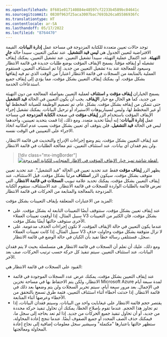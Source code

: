 ```yaml
---
ms.openlocfilehash: 8f601e017140884e48597cf2233b4589bc04641c
ms.sourcegitcommit: 0830f963f25aca3007bac7693b26ca85586936fc
ms.translationtype: HT
ms.contentlocale: ar-SA
ms.lasthandoff: 05/17/2022
ms.locfileid: "8764470"
---
```

توجد حالات تعيين متعددة للكتابة المزدوجة في مساحة عمل **إدارة البيانات**. القيمة الافتراضية لتعيين الجدول هي **ليس قيد التشغيل**. عند تمكين التعيين، سيبدأ حالة **جارٍ التهيئة**. عند اكتمال عملية التهيئة، سيبدأ تشغيل التعيين. عند تشغيل التعيين، يمكنك إيقاف تشغيله أو إيقافه مؤقتاً. يسمح الإيقاف المؤقت بوضع طلبات جديدة في قائمة الانتظار وسيعود للمعالجة عند بدء تشغيل التعيين من جديد. إذا تم استئناف التعيين، فستقوم العملية بالمتابعة من السجلات في قائمة الانتظار اعتباراً من الوقت الذي تم فيه إيقافها بشكل مؤقت. أو، يمكنك إيقاف التعيين بشكل مؤقت، مما يؤدي إلى إيقاف جميع استدعاءات الخدمة.  

يسمح الخياران **إيقاف مؤقت** و **استئناف** لعملية التعيين بمواصلة المعالجة من دون التهيئة من جديد، كما هو الحال مع خيار **الإيقاف**. يجب أن يكون التعيين في الحالة **قيد التشغيل** حتى تتمكن من إيقافه بشكل مؤقت. بشكل عام، تم تصميم الوظيفة للصيانة المخطط لها أو غير المخطط لها، وليس لسيناريوهات الاستيراد أو ترحيل البيانات. يمكنك تشغيل إجراء الإيقاف المؤقت باستخدام الزر **إيقاف مؤقت** في صفحة **الكتابة المزدوجة** في مساحة عمل **إدارة البيانات**؛ إنه أيضًا تحديد متعدد. ومع ذلك، إذا قمت بتحديد تعيينين، وأحدهما ليس في الحالة **قيد التشغيل**، فلن يتوقف أي تعيين بشكل مؤقت بسبب عدم امكانيه اتخاذ الاجراء على التعيينين في الوقت نفسه.

عند إيقاف التعيين بشكل مؤقت، يتم وضع إجراءات الإدراج والتحديث في قائمة الانتظار، ولن يتم فقدان أي بيانات. عند استئناف التعيين، تتم معالجة الطلبات في قائمة الانتظار. 

> [!div class="mx-imgBorder"]
> [![لقطة شاشة تميز خيار الإيقاف المؤقت في الإطار المتجانب للكتابة المزدوجة.](../media/pause-resume.jpg)](../media/pause-resume.jpg#lightbox)

يظهر الزر **إيقاف مؤقت** فقط عند تحديد تعيين في الحالة "قيد التشغيل". عند تحديد تعيين متوقف بشكل مؤقت، سيكون الزر **استئناف** مرئياً بشكل مؤقت. قبل الاستئناف، عند إيقاف التعيين بشكل مؤقت، يمكنك تحديد علامة تبويب **السجلات في قائمة الانتظار‬**، التي تعرض قائمة بالطلبات الواردة للسجلات في قائمة الانتظار. عند الاستئناف، ستقوم الكتابة المزدوجة بالمعالجة والمتابعة من الحركات في قائمة الانتظار. 

المزيد من الاعتبارات المتعلقة بإيقاف التعيينات بشكل مؤقت: 

- عند إيقاف تعيين بشكل مؤقت، ستتوقف أيضًا التعيينات التابعة له بشكل مؤقت. على سبيل المثال، إذا أوقفت تعيينات العملاء V3 بشكل مؤقت، فان الكثير من التعيينات الأخرى ستوقف حالتها أيضًا بشكل مؤقت. 
- عندما يكون التعيين في حالة الإيقاف المؤقت، لا تكون إجراءات الحذف مدعومة. على سبيل المثال، إذا كانت تعيينات العملاء V3 لا تزال متوقفة بشكل مؤقت وحاولت حذف سجل، فستتلقى رسالة خطأ تفيد بأن الكيان في حالة الوضع في قائمة الانتظار. 

ومع ذلك، عليك أن تعلم أن السجلات في قائمة الانتظار هي متسلسلة بحيث لا يتم فقدان البيانات، عند استئناف التعيين. سيتم تنفيذ كل حركة حسب ترتيب الحركات، صف بعد الآخر. 

القيود على السجلات في قائمة الانتظار هي: 

- عند إيقاف التعيين بشكل مؤقت، يمكنك عرض عدد السجلات الموجودة في قائمة الانتظار، ولكن يتم الاحتفاظ بها في مساحة تخزين Microsoft Azure لمدة سبعة أيام في الإجمال. بعد مرور سبعة أيام، سيتم تحرير السجلات ولن يتم وضعها بعد ذلك في قائمة الانتظار. إذا حدثت أخطاء أثناء استئناف التعيين، فثمة طرق تسمح بالتحقق من الأخطاء وعرضها أثناء المتابعة. 
- يقتصر حجم قائمة الانتظار على غيغابايت واحد من البيانات. وسيتم فقدان البيانات، إذا تم تجاوز هذا الحجم. عندما تقوم بإصلاح الخطأ، يمكنك أن تحاول تنفيذ حركة محددة من جديد، أو أن تحاول تنفيذ جميع الحركات من جديد. إذا لم تعد بحاجه إلى سجل ما، فيمكنك حذف الصف المحدد أو جميع الصفوف أيضًا. عندما تنجح إعادة المحاولة، ستظهر حالتها باعتبارها "مكتملة" وسيشير سجل معلومات إضافية إلى نجاح إعادة المحاولة ومعالجتها. 
